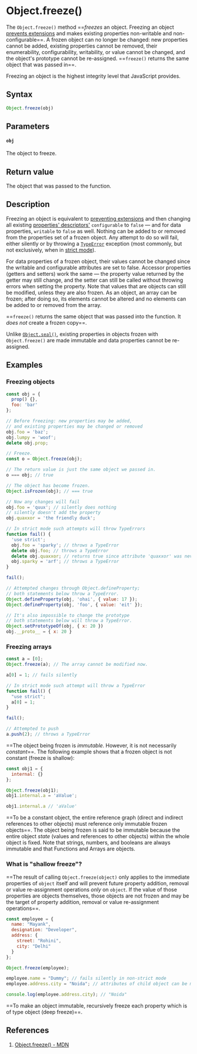 # Object.freeze()

The `Object.freeze()` method ==*freezes* an object. Freezing an object [prevents extensions](https://developer.mozilla.org/en-US/docs/Web/JavaScript/Reference/Global_Objects/Object/preventExtensions) and makes existing properties non-writable and non-configurable==. A frozen object can no longer be changed: new properties cannot be added, existing properties cannot be removed, their enumerability, configurability, writability, or value cannot be changed, and the object's prototype cannot be re-assigned. ==`freeze()` returns the same object that was passed in==.

Freezing an object is the highest integrity level that JavaScript provides.

## Syntax

```js
Object.freeze(obj)
```

## Parameters

#### `obj`

The object to freeze.

## Return value

The object that was passed to the function.

## Description

Freezing an object is equivalent to [preventing extensions](https://developer.mozilla.org/en-US/docs/Web/JavaScript/Reference/Global_Objects/Object/preventExtensions) and then changing all existing [properties' descriptors'](https://developer.mozilla.org/en-US/docs/Web/JavaScript/Reference/Global_Objects/Object/defineProperty#description) `configurable` to `false` — and for data properties, `writable` to `false` as well. Nothing can be added to or removed from the properties set of a frozen object. Any attempt to do so will fail, either silently or by throwing a [`TypeError`](https://developer.mozilla.org/en-US/docs/Web/JavaScript/Reference/Global_Objects/TypeError) exception (most commonly, but not exclusively, when in [strict mode](https://developer.mozilla.org/en-US/docs/Web/JavaScript/Reference/Strict_mode)).

For data properties of a frozen object, their values cannot be changed since the writable and configurable attributes are set to false. Accessor properties (getters and setters) work the same — the property value returned by the getter may still change, and the setter can still be called without throwing errors when setting the property. Note that values that are objects can still be modified, unless they are also frozen. As an object, an array can be frozen; after doing so, its elements cannot be altered and no elements can be added to or removed from the array.

==`freeze()` returns the same object that was passed into the function. It *does not* create a frozen copy==.

Unlike [`Object.seal()`](https://developer.mozilla.org/en-US/docs/Web/JavaScript/Reference/Global_Objects/Object/seal), existing properties in objects frozen with `Object.freeze()` are made immutable and data properties cannot be re-assigned.

## Examples

### Freezing objects

```js
const obj = {
  prop() {},
  foo: 'bar'
};

// Before freezing: new properties may be added,
// and existing properties may be changed or removed
obj.foo = 'baz';
obj.lumpy = 'woof';
delete obj.prop;

// Freeze.
const o = Object.freeze(obj);

// The return value is just the same object we passed in.
o === obj; // true

// The object has become frozen.
Object.isFrozen(obj); // === true

// Now any changes will fail
obj.foo = 'quux'; // silently does nothing
// silently doesn't add the property
obj.quaxxor = 'the friendly duck';

// In strict mode such attempts will throw TypeErrors
function fail() {
  'use strict';
  obj.foo = 'sparky'; // throws a TypeError
  delete obj.foo; // throws a TypeError
  delete obj.quaxxor; // returns true since attribute 'quaxxor' was never added
  obj.sparky = 'arf'; // throws a TypeError
}

fail();

// Attempted changes through Object.defineProperty;
// both statements below throw a TypeError.
Object.defineProperty(obj, 'ohai', { value: 17 });
Object.defineProperty(obj, 'foo', { value: 'eit' });

// It's also impossible to change the prototype
// both statements below will throw a TypeError.
Object.setPrototypeOf(obj, { x: 20 })
obj.__proto__ = { x: 20 }
```

### Freezing arrays

```js
const a = [0];
Object.freeze(a); // The array cannot be modified now.

a[0] = 1; // fails silently

// In strict mode such attempt will throw a TypeError
function fail() {
  "use strict";
  a[0] = 1;
}

fail();

// Attempted to push
a.push(2); // throws a TypeError
```

==The object being frozen is *immutable*. However, it is not necessarily *constant*==. The following example shows that a frozen object is not constant (freeze is shallow):

```js
const obj1 = {
  internal: {}
};

Object.freeze(obj1);
obj1.internal.a = 'aValue';

obj1.internal.a // 'aValue'
```

==To be a constant object, the entire reference graph (direct and indirect references to other objects) must reference only immutable frozen objects==. The object being frozen is said to be immutable because the entire object *state* (values and references to other objects) within the whole object is fixed. Note that strings, numbers, and booleans are always immutable and that Functions and Arrays are objects.

### What is "shallow freeze"?

==The result of calling `Object.freeze(object)` only applies to the immediate properties of `object` itself and will prevent future property addition, removal or value re-assignment operations *only* on `object`. If the value of those properties are objects themselves, those objects are not frozen and may be the target of property addition, removal or value re-assignment operations==.

```js
const employee = {
  name: "Mayank",
  designation: "Developer",
  address: {
    street: "Rohini",
    city: "Delhi"
  }
};

Object.freeze(employee);

employee.name = "Dummy"; // fails silently in non-strict mode
employee.address.city = "Noida"; // attributes of child object can be modified

console.log(employee.address.city); // "Noida"
```

==To make an object immutable, recursively freeze each property which is of type object (deep freeze)==.

## References

1. [Object.freeze() - MDN](https://developer.mozilla.org/en-US/docs/Web/JavaScript/Reference/Global_Objects/Object/freeze)